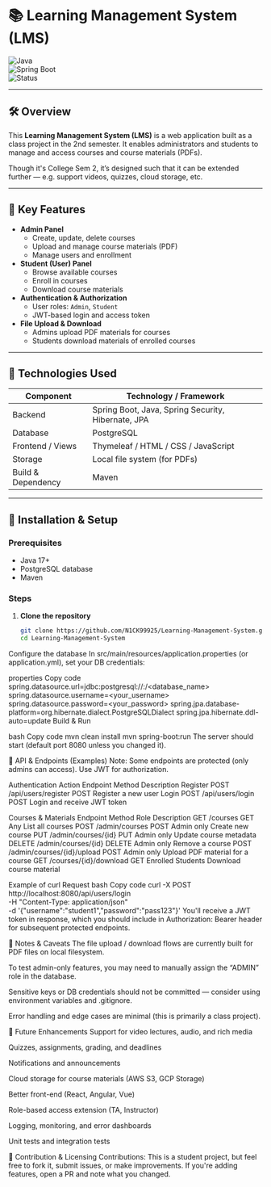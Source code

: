 # 📚 Learning Management System (LMS)

![Java](https://img.shields.io/badge/Java-17-blue.svg)  
![Spring Boot](https://img.shields.io/badge/Spring%20Boot-Application-green.svg)  
![Status](https://img.shields.io/badge/Sem%20Project-orange.svg)  

---

## 🛠 Overview

This **Learning Management System (LMS)** is a web application built as a class project in the 2nd semester. It enables administrators and students to manage and access courses and course materials (PDFs).  

Though it's College Sem 2, it’s designed such that it can be extended further — e.g. support videos, quizzes, cloud storage, etc.

---

## 🎯 Key Features

- **Admin Panel**
  - Create, update, delete courses  
  - Upload and manage course materials (PDF)  
  - Manage users and enrollment  
- **Student (User) Panel**
  - Browse available courses  
  - Enroll in courses  
  - Download course materials  
- **Authentication & Authorization**
  - User roles: `Admin`, `Student`  
  - JWT-based login and access token  
- **File Upload & Download**
  - Admins upload PDF materials for courses  
  - Students download materials of enrolled courses  

---

## 🧱 Technologies Used

| Component        | Technology / Framework                |
|------------------|----------------------------------------|
| Backend           | Spring Boot, Java, Spring Security, Hibernate, JPA |
| Database          | PostgreSQL                              |
| Frontend / Views  | Thymeleaf / HTML / CSS / JavaScript      |
| Storage           | Local file system (for PDFs)             |
| Build & Dependency | Maven                                  |

---


## 🚀 Installation & Setup

### Prerequisites

- Java 17+  
- PostgreSQL database  
- Maven  

### Steps

1. **Clone the repository**  
   ```bash
   git clone https://github.com/N1CK99925/Learning-Management-System.git
   cd Learning-Management-System
Configure the database
In src/main/resources/application.properties (or application.yml), set your DB credentials:

properties
Copy code
spring.datasource.url=jdbc:postgresql://<host>:<port>/<database_name>
spring.datasource.username=<your_username>
spring.datasource.password=<your_password>
spring.jpa.database-platform=org.hibernate.dialect.PostgreSQLDialect
spring.jpa.hibernate.ddl-auto=update
Build & Run

bash
Copy code
mvn clean install
mvn spring-boot:run
The server should start (default port 8080 unless you changed it).

🧭 API & Endpoints (Examples)
Note: Some endpoints are protected (only admins can access). Use JWT for authorization.

Authentication
Action	Endpoint	Method	Description
Register	POST /api/users/register	POST	Register a new user
Login	POST /api/users/login	POST	Login and receive JWT token

Courses & Materials
Endpoint	Method	Role	Description
GET /courses	GET	Any	List all courses
POST /admin/courses	POST	Admin only	Create new course
PUT /admin/courses/{id}	PUT	Admin only	Update course metadata
DELETE /admin/courses/{id}	DELETE	Admin only	Remove a course
POST /admin/courses/{id}/upload	POST	Admin only	Upload PDF material for a course
GET /courses/{id}/download	GET	Enrolled Students	Download course material

Example of curl Request
bash
Copy code
curl -X POST http://localhost:8080/api/users/login \
     -H "Content-Type: application/json" \
     -d '{"username":"student1","password":"pass123"}'
You'll receive a JWT token in response, which you should include in Authorization: Bearer <token> header for subsequent protected endpoints.

📌 Notes & Caveats
The file upload / download flows are currently built for PDF files on local filesystem.

To test admin-only features, you may need to manually assign the “ADMIN” role in the database.

Sensitive keys or DB credentials should not be committed — consider using environment variables and .gitignore.

Error handling and edge cases are minimal (this is primarily a class project).

🔭 Future Enhancements
Support for video lectures, audio, and rich media

Quizzes, assignments, grading, and deadlines

Notifications and announcements

Cloud storage for course materials (AWS S3, GCP Storage)

Better front-end (React, Angular, Vue)

Role-based access extension (TA, Instructor)

Logging, monitoring, and error dashboards

Unit tests and integration tests

🤝 Contribution & Licensing
Contributions:
This is a student project, but feel free to fork it, submit issues, or make improvements. If you're adding features, open a PR and note what you changed.
